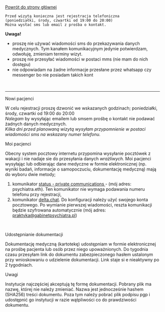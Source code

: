 <a href="https://gabinetpsychiatra.pl"> Powrót do strony głównej </a>
```
Przed wizytą konieczna jest rejestracja telefoniczna 
(poniedziałki, środy, czwartki od 19:00 do 20:00)
Można wysłać sms lub email z prośba o kontakt.
```

__Uwaga!__
- proszę nie używać wiadomości sms do przekazywania danych medycznych. Tym kanałem komunikacyjnym jedynie potwierdzam, odwołuję, zmieniam terminy wizyt.
- proszę nie przesyłać wiadomości w postaci mms (nie mam do nich dostępu)
- nie odpowiadam na żadne informacje przesłane przez whatsapp czy messenger bo nie posiadam takich kont
<br>

<hr>

Nowi pacjenci

W celu rejestracji proszę dzwonić we wskazanych godzinach; poniedziałki, środy, czwartki od 19:00 do 20:00
<br>
_Nalegam_ by wysyłając emailem lub smsem prośbę o kontakt nie podawać żadnych danych medycznych.
<br>
_Kilka dni przed planowaną wizytą wysyłam przypomnienie w postaci wiadomości sms na wskazany numer telefonu._
<br>


Moi pacjenci

Obecny system pocztowy internetu przypomina wysyłanie pocztówek z wakacji i nie nadaje sie do przesyłania danych _wrażliwych._
Moi pacjenci wysyłając lub odbierając dane medyczne w formie elektronicznej (np. wyniki badań, informacje o samopoczuciu, dokumentację medyczną) mają do wyboru dwie metody;
1. komunikator <a href="https://status.im/"> status - private communications </a> - (mój adres: psychiatra.eth). Ten komunikator nie wymaga podawania numeru telefonu przy rejestracji,
2. komunikator [delta.chat](https://delta.chat/pl/). Do konfiguracji należy użyć swojego konta pocztowego. Po wymianie pierwszej wiadomości, reszta komunikacji będzie szyfrowana automatycznie (mój adres: praktyka@gabinetpsychiatra.pl)
<br>

Udostępnianie dokumentacji

Dokumentację medyczną (kartotekę) udostępniam w formie elektronicznej na prośbę pacjenta lub osób przez niego upoważnionych. Do tygodnia czasu przesyłam link do dokumentu zabezpieczonego hasłem ustalonym przy wnioskowaniu o udzielenie dokumentacji. Link staje si e nieaktywny po 2 tygodniach.

Uwagi

Instytucje najczęściej akceptują tę formę dokumentacji. Pobrany plik ma nazwę, której nie należy zmieniać. Nazwa jest jednocześnie hashem (SHA256) treści dokumentu. Poza tym należy pobrać plik podpisu pgp i udostępnić go instytucji w razie wątpliwości co do prawdziwości dokumentu.
